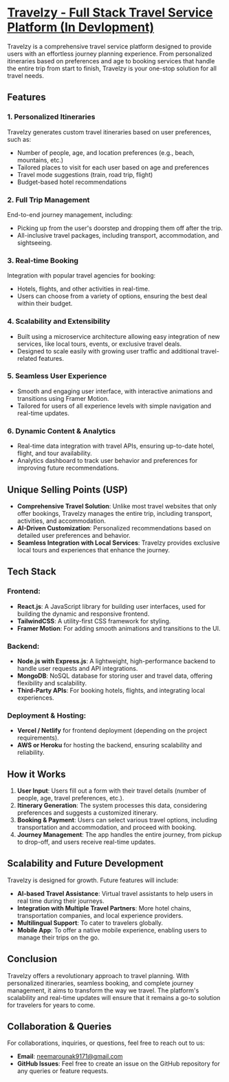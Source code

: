 # [Travelzy - Full Stack Travel Service Platform (In Devlopment)](https://travellzy.netlify.app/)

Travelzy is a comprehensive travel service platform designed to provide users with an effortless journey planning experience. From personalized itineraries based on preferences and age to booking services that handle the entire trip from start to finish, Travelzy is your one-stop solution for all travel needs.

## Features

### 1. Personalized Itineraries
Travelzy generates custom travel itineraries based on user preferences, such as:
- Number of people, age, and location preferences (e.g., beach, mountains, etc.)
- Tailored places to visit for each user based on age and preferences
- Travel mode suggestions (train, road trip, flight)
- Budget-based hotel recommendations

### 2. Full Trip Management
End-to-end journey management, including:
- Picking up from the user's doorstep and dropping them off after the trip.
- All-inclusive travel packages, including transport, accommodation, and sightseeing.

### 3. Real-time Booking
Integration with popular travel agencies for booking:
- Hotels, flights, and other activities in real-time.
- Users can choose from a variety of options, ensuring the best deal within their budget.

### 4. Scalability and Extensibility
- Built using a microservice architecture allowing easy integration of new services, like local tours, events, or exclusive travel deals.
- Designed to scale easily with growing user traffic and additional travel-related features.

### 5. Seamless User Experience
- Smooth and engaging user interface, with interactive animations and transitions using Framer Motion.
- Tailored for users of all experience levels with simple navigation and real-time updates.

### 6. Dynamic Content & Analytics
- Real-time data integration with travel APIs, ensuring up-to-date hotel, flight, and tour availability.
- Analytics dashboard to track user behavior and preferences for improving future recommendations.

## Unique Selling Points (USP)

- **Comprehensive Travel Solution**: Unlike most travel websites that only offer bookings, Travelzy manages the entire trip, including transport, activities, and accommodation.
- **AI-Driven Customization**: Personalized recommendations based on detailed user preferences and behavior.
- **Seamless Integration with Local Services**: Travelzy provides exclusive local tours and experiences that enhance the journey.

## Tech Stack

### Frontend:
- **React.js**: A JavaScript library for building user interfaces, used for building the dynamic and responsive frontend.
- **TailwindCSS**: A utility-first CSS framework for styling.
- **Framer Motion**: For adding smooth animations and transitions to the UI.

### Backend:
- **Node.js with Express.js**: A lightweight, high-performance backend to handle user requests and API integrations.
- **MongoDB**: NoSQL database for storing user and travel data, offering flexibility and scalability.
- **Third-Party APIs**: For booking hotels, flights, and integrating local experiences.

### Deployment & Hosting:
- **Vercel / Netlify** for frontend deployment (depending on the project requirements).
- **AWS or Heroku** for hosting the backend, ensuring scalability and reliability.

## How it Works

1. **User Input**: Users fill out a form with their travel details (number of people, age, travel preferences, etc.).
2. **Itinerary Generation**: The system processes this data, considering preferences and suggests a customized itinerary.
3. **Booking & Payment**: Users can select various travel options, including transportation and accommodation, and proceed with booking.
4. **Journey Management**: The app handles the entire journey, from pickup to drop-off, and users receive real-time updates.

## Scalability and Future Development

Travelzy is designed for growth. Future features will include:
- **AI-based Travel Assistance**: Virtual travel assistants to help users in real time during their journeys.
- **Integration with Multiple Travel Partners**: More hotel chains, transportation companies, and local experience providers.
- **Multilingual Support**: To cater to travelers globally.
- **Mobile App**: To offer a native mobile experience, enabling users to manage their trips on the go.

## Conclusion

Travelzy offers a revolutionary approach to travel planning. With personalized itineraries, seamless booking, and complete journey management, it aims to transform the way we travel. The platform's scalability and real-time updates will ensure that it remains a go-to solution for travelers for years to come.

## Collaboration & Queries

For collaborations, inquiries, or questions, feel free to reach out to us:

- **Email**: [neemarounak9171@gmail.com](mailto:neemarounak9171@gmail.com)
- **GitHub Issues**: Feel free to create an issue on the GitHub repository for any queries or feature requests.
